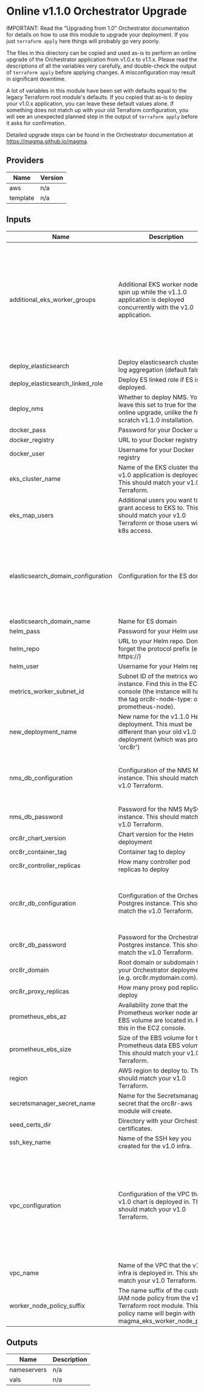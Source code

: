 Online v1.1.0 Orchestrator Upgrade
===

IMPORTANT: Read the "Upgrading from 1.0" Orchestrator documentation for details
on how to use this module to upgrade your deployment. If you just
`terraform apply` here things will probably go very poorly.

The files in this directory can be copied and used as-is to perform an online
upgrade of the Orchestrator application from v1.0.x to v1.1.x. Please read the
descriptions of all the variables very carefully, and double-check the output
of `terraform apply` before applying changes. A misconfiguration may result in
significant downtime.

A lot of variables in this module have been set with defaults equal to the
legacy Terraform root module's defaults. If you copied that as-is to deploy
your v1.0.x application, you can leave these default values alone. If something
does not match up with your old Terraform configuration, you will see an
unexpected planned step in the output of `terraform apply` before it asks
for confirmation.

Detailed upgrade steps can be found in the Orchestrator documentation at
https://magma.github.io/magma.

## Providers

| Name | Version |
|------|---------|
| aws | n/a |
| template | n/a |

## Inputs

| Name | Description | Type | Default | Required |
|------|-------------|------|---------|:-----:|
| additional\_eks\_worker\_groups | Additional EKS worker nodes to spin up while the v1.1.0 application is deployed concurrently with the v1.0 application. | `any` | <pre>[<br>  {<br>    "asg_desired_capacity": 3,<br>    "asg_min_size": 3,<br>    "instance_type": "t3.large",<br>    "name": "wg-1",<br>    "tags": [<br>      {<br>        "key": "orc8r-node-type",<br>        "propagate_at_launch": true,<br>        "value": "orc8r-worker-node"<br>      }<br>    ]<br>  }<br>]</pre> | no |
| deploy\_elasticsearch | Deploy elasticsearch cluster for log aggregation (default false). | `bool` | `false` | no |
| deploy\_elasticsearch\_linked\_role | Deploy ES linked role if ES is deployed. | `bool` | `true` | no |
| deploy\_nms | Whether to deploy NMS. You can leave this set to true for the online upgrade, unlike the from-scratch v1.1.0 installation. | `bool` | `true` | no |
| docker\_pass | Password for your Docker user | `string` | n/a | yes |
| docker\_registry | URL to your Docker registry | `string` | n/a | yes |
| docker\_user | Username for your Docker registry | `string` | n/a | yes |
| eks\_cluster\_name | Name of the EKS cluster that the v1.0 application is deployed on. This should match your v1.0 Terraform. | `string` | n/a | yes |
| eks\_map\_users | Additional users you want to grant access to EKS to. This should match your v1.0 Terraform or those users will lose k8s access. | `any` | `[]` | no |
| elasticsearch\_domain\_configuration | Configuration for the ES domain | <pre>object({<br>    version         = string<br>    instance_type   = string<br>    instance_count  = number<br>    az_count        = number<br>    ebs_enabled     = bool<br>    ebs_volume_size = number<br>    ebs_volume_type = string<br>  })</pre> | <pre>{<br>  "az_count": 3,<br>  "ebs_enabled": true,<br>  "ebs_volume_size": 32,<br>  "ebs_volume_type": "gp2",<br>  "instance_count": 3,<br>  "instance_type": "t2.medium.elasticsearch",<br>  "version": "7.4"<br>}</pre> | no |
| elasticsearch\_domain\_name | Name for ES domain | `string` | `"orc8r-es-domain"` | no |
| helm\_pass | Password for your Helm user | `string` | n/a | yes |
| helm\_repo | URL to your Helm repo. Don't forget the protocol prefix (e.g. https://) | `string` | n/a | yes |
| helm\_user | Username for your Helm repo | `string` | n/a | yes |
| metrics\_worker\_subnet\_id | Subnet ID of the metrics worker instance. Find this in the EC2 console (the instance will have the tag orc8r-node-type: orc8r-prometheus-node). | `string` | n/a | yes |
| new\_deployment\_name | New name for the v1.1.0 Helm deployment. This must be different than your old v1.0 deployment (which was probably 'orc8r') | `string` | n/a | yes |
| nms\_db\_configuration | Configuration of the NMS MySQL instance. This should match the v1.0 Terraform. | <pre>object({<br>    identifier     = string<br>    storage_gb     = number<br>    engine_version = string<br>    instance_class = string<br>  })</pre> | <pre>{<br>  "engine_version": "5.7",<br>  "identifier": "nmsdb",<br>  "instance_class": "db.m4.large",<br>  "storage_gb": 16<br>}</pre> | no |
| nms\_db\_password | Password for the NMS MySQL instance. This should match the v1.0 Terraform. | `string` | n/a | yes |
| orc8r\_chart\_version | Chart version for the Helm deployment | `string` | `"1.4.21"` | no |
| orc8r\_container\_tag | Container tag to deploy | `string` | n/a | yes |
| orc8r\_controller\_replicas | How many controller pod replicas to deploy | `number` | `2` | no |
| orc8r\_db\_configuration | Configuration of the Orchestrator Postgres instance. This should match the v1.0 Terraform. | <pre>object({<br>    identifier     = string<br>    storage_gb     = number<br>    engine_version = string<br>    instance_class = string<br>  })</pre> | <pre>{<br>  "engine_version": "9.6.11",<br>  "identifier": "orc8rdb",<br>  "instance_class": "db.m4.large",<br>  "storage_gb": 32<br>}</pre> | no |
| orc8r\_db\_password | Password for the Orchestrator Postgres instance. This should match the v1.0 Terraform. | `string` | n/a | yes |
| orc8r\_domain | Root domain or subdomain for your Orchestrator deployment (e.g. orc8r.mydomain.com). | `string` | n/a | yes |
| orc8r\_proxy\_replicas | How many proxy pod replicas to deploy | `number` | `2` | no |
| prometheus\_ebs\_az | Availability zone that the Prometheus worker node and EBS volume are located in. Find this in the EC2 console. | `string` | n/a | yes |
| prometheus\_ebs\_size | Size of the EBS volume for the Prometheus data EBS volume. This should match your v1.0 Terraform. | `number` | `64` | no |
| region | AWS region to deploy to. This should match your v1.0 Terraform. | `string` | n/a | yes |
| secretsmanager\_secret\_name | Name for the Secretsmanager secret that the orc8r-aws module will create. | `string` | n/a | yes |
| seed\_certs\_dir | Directory with your Orchestrator certificates. | `string` | n/a | yes |
| ssh\_key\_name | Name of the SSH key you created for the v1.0 infra. | `string` | n/a | yes |
| vpc\_configuration | Configuration of the VPC that the v1.0 chart is deployed in. This should match your v1.0 Terraform. | <pre>object({<br>    cidr            = string<br>    public_subnets  = list(string)<br>    private_subnets = list(string)<br>    db_subnets      = list(string)<br>  })</pre> | <pre>{<br>  "cidr": "10.10.0.0/16",<br>  "db_subnets": [<br>    "10.10.11.0/24",<br>    "10.10.12.0/24",<br>    "10.10.13.0/24"<br>  ],<br>  "private_subnets": [],<br>  "public_subnets": [<br>    "10.10.1.0/24",<br>    "10.10.2.0/24",<br>    "10.10.3.0/24"<br>  ]<br>}</pre> | no |
| vpc\_name | Name of the VPC that the v1.0 infra is deployed in. This should match your v1.0 Terraform. | `string` | n/a | yes |
| worker\_node\_policy\_suffix | The name suffix of the custom IAM node policy from the v1.0 Terraform root module. This policy name will begin with magma\_eks\_worker\_node\_policy. | `string` | n/a | yes |

## Outputs

| Name | Description |
|------|-------------|
| nameservers | n/a |
| vals | n/a |
